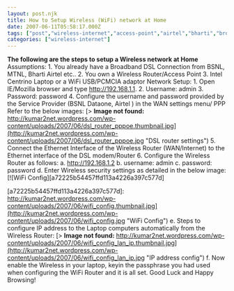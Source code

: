 ```yaml
---
layout: post.njk
title: How to Setup Wireless (WiFi) network at Home
date: 2007-06-11T05:58:17.000Z
tags: ["post","wireless-internet","access-point","airtel","bharti","broadband","bsnl","centrino-laptop","home-wireless-network","mtnl","secure-wireless-network","wifi","wireless-router"]
categories: ["wireless-internet"]
---
```


**The following are the steps to setup a Wireless network at Home** Assumptions: 1. You already have a Broadband DSL Connection from BSNL, MTNL, Bharti Airtel etc.. 2. You own a Wireless Router/Access Point 3. Intel Centrino Laptop or a WiFi USB/PCMCIA adaptor Network Setup: 1. Open IE/Mozilla browser and type http://192.168.1.1. 2. Username: admin 3. Password: password 4. Configure the username and password provided by the Service Provider (BSNL Dataone, Airtel ) in the WAN settings menu/ PPP Refer to the below images: [> **Image not found:** http://kumar2net.wordpress.com/wp-content/uploads/2007/06/dsl_router_pppoe.thumbnail.jpg](http://kumar2net.wordpress.com/wp-content/uploads/2007/06/dsl_router_pppoe.jpg "DSL router settings") 5. Connect the Ethernet Interface of the Wireless Router (WAN/Internet) to the Ethernet interface of the DSL modem/Router 6. Configure the Wireless Router as follows: a. http://192.168.1.2 b. username: admin c. password: password d. Enter Wireless security settings as detailed in the below image: [![WiFi Config][a72225b54457ffd113a4226a397c577d]

[a72225b54457ffd113a4226a397c577d]: http://kumar2net.wordpress.com/wp-content/uploads/2007/06/wifi_config.thumbnail.jpg](http://kumar2net.wordpress.com/wp-content/uploads/2007/06/wifi_config.jpg "WiFi Config") e. Steps to configure IP address to the Laptop computers automatically from the Wireless Router: [> **Image not found:** http://kumar2net.wordpress.com/wp-content/uploads/2007/06/wifi_config_lan_ip.thumbnail.jpg](http://kumar2net.wordpress.com/wp-content/uploads/2007/06/wifi_config_lan_ip.jpg "IP address config") f. Now enable the Wireless in your laptop, keyin the passphrase you had used when configuring the WiFi Router and it is all set. Good Luck and Happy Browsing!